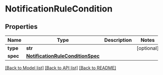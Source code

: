 # NotificationRuleCondition

## Properties
Name | Type | Description | Notes
------------ | ------------- | ------------- | -------------
**type** | **str** |  | [optional] 
**spec** | [**NotificationRuleConditionSpec**](NotificationRuleConditionSpec.md) |  | 

[[Back to Model list]](../README.md#documentation-for-models) [[Back to API list]](../README.md#documentation-for-api-endpoints) [[Back to README]](../README.md)

